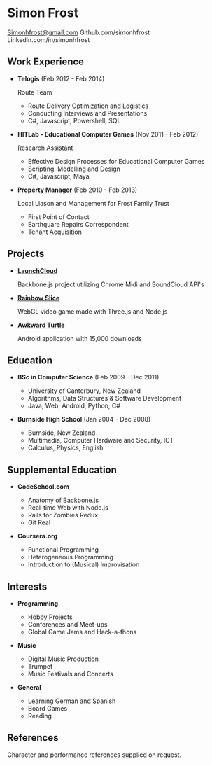 Simon Frost
==================

Simonhfrost@gmail.com
Github.com/simonhfrost
Linkedin.com/in/simonhfrost

Work Experience
---------------

*   **Telogis** (Feb 2012 - Feb 2014)

    Route Team 
    -   Route Delivery Optimization and Logistics 
    -   Conducting Interviews and Presentations
    -   C#, Javascript, Powershell, SQL

*   **HITLab - Educational Computer Games** (Nov 2011 - Feb 2012)

    Research Assistant 
    -   Effective Design Processes for Educational Computer Games
    -   Scripting, Modelling and Design 
    -   C#, Javascript, Maya
    
*   **Property Manager** (Feb 2010 - Feb 2013)
    
    Local Liason and Management for Frost Family Trust 
    -   First Point of Contact
    -   Earthquare Repairs Correspondent
    -   Tenant Acquisition
    
Projects
--------

*   <a href="https://github.com/SimonHFrost/launch_cloud">**LaunchCloud**</a>

    Backbone.js project utilizing Chrome Midi and SoundCloud API's

*   <a href="https://www.rainbowslice.com">**Rainbow Slice**</a>

    WebGL video game made with Three.js and Node.js

*   <a href="https://play.google.com/store/apps/details?id=awkwardturtle.frostapplications&hl=en">**Awkward Turtle**</a>

    Android application with 15,000 downloads

Education
---------

*   **BSc in Computer Science** (Feb 2009 - Dec 2011)
    -   University of Canterbury, New Zealand
    -   Algorithms, Data Structures & Software Development 
    -   Java, Web, Android, Python, C#

*   **Burnside High School** (Jan 2004 - Dec 2008)
    -   Burnside, New Zealand
    -   Multimedia, Computer Hardware and Security, ICT
    -   Calculus, Physics, English

Supplemental Education
---------

*   **CodeSchool.com**
    -   Anatomy of Backbone.js
    -   Real-time Web with Node.js
    -   Rails for Zombies Redux
    -   Git Real

*   **Coursera.org**
    -   Functional Programming
    -   Heterogeneous Programming
    -   Introduction to (Musical) Improvisation

Interests
---------

*   **Programming**
	-   Hobby Projects
    -   Conferences and Meet-ups
    -   Global Game Jams and Hack-a-thons

*   **Music**
    -   Digital Music Production
    -   Trumpet
    -   Music Festivals and Concerts

*   **General**
    -   Learning German and Spanish
    -   Board Games
    -   Reading

References
----------

Character and performance references supplied on request.
